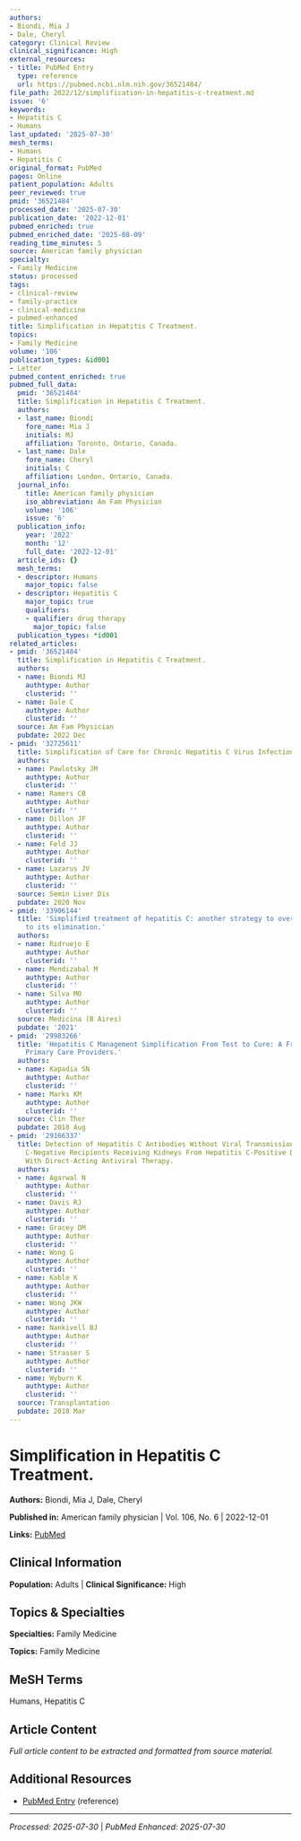 ```yaml
---
authors:
- Biondi, Mia J
- Dale, Cheryl
category: Clinical Review
clinical_significance: High
external_resources:
- title: PubMed Entry
  type: reference
  url: https://pubmed.ncbi.nlm.nih.gov/36521484/
file_path: 2022/12/simplification-in-hepatitis-c-treatment.md
issue: '6'
keywords:
- Hepatitis C
- Humans
last_updated: '2025-07-30'
mesh_terms:
- Humans
- Hepatitis C
original_format: PubMed
pages: Online
patient_population: Adults
peer_reviewed: true
pmid: '36521484'
processed_date: '2025-07-30'
publication_date: '2022-12-01'
pubmed_enriched: true
pubmed_enriched_date: '2025-08-09'
reading_time_minutes: 5
source: American family physician
specialty:
- Family Medicine
status: processed
tags:
- clinical-review
- family-practice
- clinical-medicine
- pubmed-enhanced
title: Simplification in Hepatitis C Treatment.
topics:
- Family Medicine
volume: '106'
publication_types: &id001
- Letter
pubmed_content_enriched: true
pubmed_full_data:
  pmid: '36521484'
  title: Simplification in Hepatitis C Treatment.
  authors:
  - last_name: Biondi
    fore_name: Mia J
    initials: MJ
    affiliation: Toronto, Ontario, Canada.
  - last_name: Dale
    fore_name: Cheryl
    initials: C
    affiliation: London, Ontario, Canada.
  journal_info:
    title: American family physician
    iso_abbreviation: Am Fam Physician
    volume: '106'
    issue: '6'
  publication_info:
    year: '2022'
    month: '12'
    full_date: '2022-12-01'
  article_ids: {}
  mesh_terms:
  - descriptor: Humans
    major_topic: false
  - descriptor: Hepatitis C
    major_topic: true
    qualifiers:
    - qualifier: drug therapy
      major_topic: false
  publication_types: *id001
related_articles:
- pmid: '36521484'
  title: Simplification in Hepatitis C Treatment.
  authors:
  - name: Biondi MJ
    authtype: Author
    clusterid: ''
  - name: Dale C
    authtype: Author
    clusterid: ''
  source: Am Fam Physician
  pubdate: 2022 Dec
- pmid: '32725611'
  title: Simplification of Care for Chronic Hepatitis C Virus Infection.
  authors:
  - name: Pawlotsky JM
    authtype: Author
    clusterid: ''
  - name: Ramers CB
    authtype: Author
    clusterid: ''
  - name: Dillon JF
    authtype: Author
    clusterid: ''
  - name: Feld JJ
    authtype: Author
    clusterid: ''
  - name: Lazarus JV
    authtype: Author
    clusterid: ''
  source: Semin Liver Dis
  pubdate: 2020 Nov
- pmid: '33906144'
  title: 'Simplified treatment of hepatitis C: another strategy to overcome the barriers
    to its elimination.'
  authors:
  - name: Ridruejo E
    authtype: Author
    clusterid: ''
  - name: Mendizabal M
    authtype: Author
    clusterid: ''
  - name: Silva MO
    authtype: Author
    clusterid: ''
  source: Medicina (B Aires)
  pubdate: '2021'
- pmid: '29983266'
  title: 'Hepatitis C Management Simplification From Test to Cure: A Framework for
    Primary Care Providers.'
  authors:
  - name: Kapadia SN
    authtype: Author
    clusterid: ''
  - name: Marks KM
    authtype: Author
    clusterid: ''
  source: Clin Ther
  pubdate: 2018 Aug
- pmid: '29166337'
  title: Detection of Hepatitis C Antibodies Without Viral Transmission in Hepatitis
    C-Negative Recipients Receiving Kidneys From Hepatitis C-Positive Donors Treated
    With Direct-Acting Antiviral Therapy.
  authors:
  - name: Agarwal N
    authtype: Author
    clusterid: ''
  - name: Davis RJ
    authtype: Author
    clusterid: ''
  - name: Gracey DM
    authtype: Author
    clusterid: ''
  - name: Wong G
    authtype: Author
    clusterid: ''
  - name: Kable K
    authtype: Author
    clusterid: ''
  - name: Wong JKW
    authtype: Author
    clusterid: ''
  - name: Nankivell BJ
    authtype: Author
    clusterid: ''
  - name: Strasser S
    authtype: Author
    clusterid: ''
  - name: Wyburn K
    authtype: Author
    clusterid: ''
  source: Transplantation
  pubdate: 2018 Mar
---
```


# Simplification in Hepatitis C Treatment.

**Authors:** Biondi, Mia J, Dale, Cheryl

**Published in:** American family physician | Vol. 106, No. 6 | 2022-12-01

**Links:** [PubMed](https://pubmed.ncbi.nlm.nih.gov/36521484/)

## Clinical Information

**Population:** Adults | **Clinical Significance:** High

## Topics & Specialties

**Specialties:** Family Medicine

**Topics:** Family Medicine

## MeSH Terms

Humans, Hepatitis C

## Article Content

*Full article content to be extracted and formatted from source material.*

## Additional Resources

- [PubMed Entry](https://pubmed.ncbi.nlm.nih.gov/36521484/) (reference)

---

*Processed: 2025-07-30* | *PubMed Enhanced: 2025-07-30*
